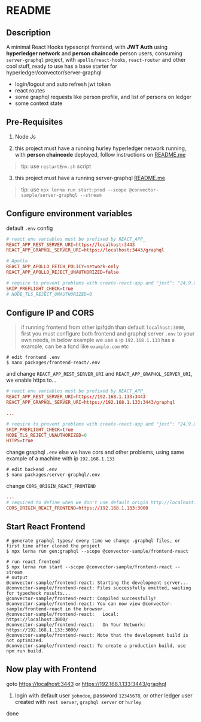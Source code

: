 # README

## Description

A minimal React Hooks typescript frontend, with **JWT Auth** using **hyperledger network** and **person chaincode** person users, consuming `server-graphql` project, with `apollo/react-hooks`, `react-router` and other cool stuff, ready to use has a base starter for hyperledger/convector/server-graphql

- login/logout and auto refresh jwt token
- react routes
- some graphql requests like person profile, and list of persons on ledger
- some context state

## Pre-Requisites

1. Node Js

2. this project must have a running hurley hyperledger network running, with **person chaincode** deployed, follow instructions on [README.me](../../README.md)

> tip: use `restartEnv.sh` script

3. this project must have a running server-graphql [README.me](../server-graphql/README.md)

> tip: use `npx lerna run start:prod --scope @convector-sample/server-graphql --stream`

## Configure environment variables

default `.env` config

```conf
# react env variables must be prefixed by REACT_APP_
REACT_APP_REST_SERVER_URI=https://localhost:3443
REACT_APP_GRAPHQL_SERVER_URI=https://localhost:3443/graphql

# Apollo
REACT_APP_APOLLO_FETCH_POLICY=network-only
REACT_APP_APOLLO_REJECT_UNAUTHORIZED=false

# require to prevent problems with create-react-app and "jest": "24.9.0"
SKIP_PREFLIGHT_CHECK=true
# NODE_TLS_REJECT_UNAUTHORIZED=0
```

## Configure IP and CORS

> if running frontend from other ip/fqdn than default `localhost:3000`, first you must configure both frontend and graphql server `.env` to your own needs, in below example we use a ip `192.168.1.133` has a example, can be a fqnd like `example.com` etc

```shell
# edit frontend .env
$ nano packages/frontend-react/.env
```

and change `REACT_APP_REST_SERVER_URI` and `REACT_APP_GRAPHQL_SERVER_URI`, we enable https to...

```conf
# react env variables must be prefixed by REACT_APP_
REACT_APP_REST_SERVER_URI=https://192.168.1.133:3443
REACT_APP_GRAPHQL_SERVER_URI=https://192.168.1.133:3443/graphql

...

# require to prevent problems with create-react-app and "jest": "24.9.0"
SKIP_PREFLIGHT_CHECK=true
NODE_TLS_REJECT_UNAUTHORIZED=0
HTTPS=true
```

change graphql `.env` else we have cors and other problems, using same example of a machine with ip `192.168.1.133`

```shell
# edit backend .env
$ nano packages/server-graphql/.env
```

change `CORS_ORIGIN_REACT_FRONTEND`

```conf
...
# required to define when we don't use default origin http://localhost:3000
CORS_ORIGIN_REACT_FRONTEND=https://192.168.1.133:3000
```

## Start React Frontend

```shell
# generate graphql types/ every time we change .graphql files, or first time after cloned the project
$ npx lerna run gen:graphql --scope @convector-sample/frontend-react

# run react frontend
$ npx lerna run start --scope @convector-sample/frontend-react --stream
# output
@convector-sample/frontend-react: Starting the development server...
@convector-sample/frontend-react: Files successfully emitted, waiting for typecheck results...
@convector-sample/frontend-react: Compiled successfully!
@convector-sample/frontend-react: You can now view @convector-sample/frontend-react in the browser.
@convector-sample/frontend-react:   Local:            https://localhost:3000/
@convector-sample/frontend-react:   On Your Network:  https://192.168.1.133:3000/
@convector-sample/frontend-react: Note that the development build is not optimized.
@convector-sample/frontend-react: To create a production build, use npm run build.
```

## Now play with Frontend

goto <https://localhost:3443> or <https://192.168.1.133:3443/graphql>

1. login with default user `johndoe`, password `12345678`, or other ledger user created with `rest server`, `graphql server` or `hurley`

done